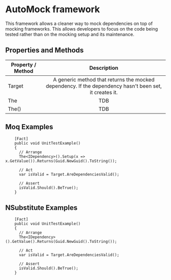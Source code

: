 # AutoMock framework
This framework allows a cleaner way to mock dependencies on top of mocking frameworks. This allows developers to focus on the code being tested rather than on the mocking setup and its maintenance.
## Properties and Methods
| Property / Method        | Description           |
| ------------- |:-------------:|
| Target      | A generic method that returns the mocked dependency. If the dependency hasn't been set, it creates it. |
| The<T>      | TDB      |
| The() | TDB      |

## Moq Examples
```
    [Fact]
    public void UnitTestExample()
    {
      // Arrange
      The<IDependency>().Setup(x => x.GetValue()).Returns(Guid.NewGuid().ToString());

      // Act
      var isValid = Target.AreDependenciesValid();

      // Assert
      isValid.Should().BeTrue();
    }
```
## NSubstitute Examples
```
    [Fact]
    public void UnitTestExample()
    {
      // Arrange
      The<IDependency>().GetValue().Returns(Guid.NewGuid().ToString());

      // Act
      var isValid = Target.AreDependenciesValid();

      // Assert
      isValid.Should().BeTrue();
    }
```